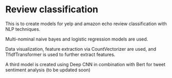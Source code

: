 # Review classification
This is to create models for yelp and amazon echo review classification with NLP techniques.  

Multi-nominal naive bayes and logistic regression models are used. 

Data visualization, feature extraction via CountVectorizer are used, and TfidfTransformer is used to further extract features.

A third model is created using Deep CNN in combination with Bert for tweet sentiment analysis (to be updated soon)
